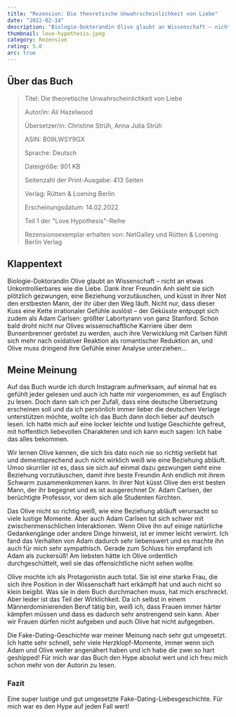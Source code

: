 ```yaml
---
title: "Rezension: Die theoretische Unwahrscheinlichkeit von Liebe"
date: "2022-02-14"
description: "Biologie-Doktorandin Olive glaubt an Wissenschaft – nicht an etwas Unkontrollierbares wie die Liebe. Dank ihrer Freundin Anh sieht sie sich plötzlich gezwungen, eine Beziehung vorzutäuschen, und küsst in ihrer Not den erstbesten Mann, der ihr über den Weg läuft Adam Carlsen: größter Labortyrann von ganz Stanford..."
thumbnail: love-hypothesis.jpeg
category: Rezension
rating: 5.0
arc: true
---
```


## Über das Buch
> Titel: Die theoretische Unwahrscheinlichkeit von Liebe
>
> Autor/in: Ali Hazelwood
>
> Übersetzer/in: Christine Strüh, Anna Julia Strüh
>
> ASIN: B09LWSY9GX
>
> Sprache: Deutsch
>
> Dateigröße: 901 KB
>
> Seitenzahl der Print-Ausgabe: 413 Seiten
>
> Verlag: Rütten & Loening Berlin
>
> Erscheinungsdatum: 14.02.2022
>
> Teil 1 der "Love Hypothesis"-Reihe
>
> Rezensionsexemplar erhalten von: NetGalley und Rütten & Loening Berlin Verlag

## Klappentext
Biologie-Doktorandin Olive glaubt an Wissenschaft – nicht an etwas Unkontrollierbares wie die Liebe. Dank ihrer Freundin Anh sieht sie sich plötzlich gezwungen, eine Beziehung vorzutäuschen, und küsst in ihrer Not den erstbesten Mann, der ihr über den Weg läuft. Nicht nur, dass dieser Kuss eine Kette irrationaler Gefühle auslöst – der Geküsste entpuppt sich zudem als Adam Carlsen: größter Labortyrann von ganz Stanford. Schon bald droht nicht nur Olives wissenschaftliche Karriere über dem Bunsenbrenner geröstet zu werden, auch ihre Verwicklung mit Carlsen fühlt sich mehr nach oxidativer Reaktion als romantischer Reduktion an, und Olive muss dringend ihre Gefühle einer Analyse unterziehen...

## Meine Meinung
Auf das Buch wurde ich durch Instagram aufmerksam, auf einmal hat es gefühlt jeder gelesen und auch ich hatte mir vorgenommen, es auf Englisch zu lesen. Doch dann sah ich per Zufall, dass eine deutsche Übersetzung erscheinen soll und da ich persönlich immer lieber die deutschen Verlage unterstützen möchte, wollte ich das Buch dann doch lieber auf deutsch lesen.
Ich hatte mich auf eine locker leichte und lustige Geschichte gefreut, mit hoffentlich liebevollen Charakteren und ich kann euch sagen: Ich habe das alles bekommen.

Wir lernen Olive kennen, die sich bis dato noch nie so richtig verliebt hat und dementsprechend auch nicht wirklich weiß wie eine Beziehung abläuft. Umso skurriler ist es, dass sie sich auf einmal dazu gezwungen sieht eine Beziehung vorzutäuschen, damit ihre beste Freundin Anh endlich mit ihrem Schwarm zusammenkommen kann. In ihrer Not küsst Olive den erst besten Mann, der ihr begegnet und es ist ausgerechnet Dr. Adam Carlsen, der berüchtigte Professor, vor dem sich alle Studenten fürchten.

Das Olive nicht so richtig weiß, wie eine Beziehung abläuft verursacht so viele lustige Momente. Aber auch Adam Carlsen tut sich schwer mit zwischenmenschlichen Interaktionen. Wenn Olive ihn auf einige natürliche Gedankengänge oder andere Dinge hinweist, ist er immer leicht verwirrt. Ich fand das Verhalten von Adam dadurch sehr liebenswert und es machte ihn auch für mich sehr sympathisch. Gerade zum Schluss hin empfand ich Adam als zuckersüß! Am liebsten hätte ich Olive ordentlich durchgeschüttelt, weil sie das offensichtliche nicht sehen wollte.

Olive mochte ich als Protagonistin auch total. Sie ist eine starke Frau, die sich ihre Position in der Wissenschaft hart erkämpft hat und auch nicht so klein beigibt. Was sie in dem Buch durchmachen muss, hat mich erschreckt. Aber leider ist das Teil der Wirklichkeit. Da ich selbst in einem Männerdominierenden Beruf tätig bin, weiß ich, dass Frauen immer härter kämpfen müssen und dass es dadurch sehr anstrengend sein kann. Aber wir Frauen dürfen nicht aufgeben und auch Olive hat nicht aufgegeben.

Die Fake-Dating-Geschichte war meiner Meinung nach sehr gut umgesetzt. Ich hatte sehr schnell, sehr viele Herzklopf-Momente, immer wenn sich Adam und Olive weiter angenähert haben und ich habe die zwei so hart geshipped! Für mich war das Buch den Hype absolut wert und ich freu mich schon mehr von der Autorin zu lesen.

### Fazit
Eine super lustige und gut umgesetzte Fake-Dating-Liebesgeschichte. Für mich war es den Hype auf jeden Fall wert!